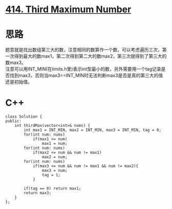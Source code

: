 # [414. Third Maximum Number](https://leetcode.com/problems/third-maximum-number/description/)
# 思路
题意就是找出数组第三大的数，注意相同的数算作一个数，可以考虑遍历三次，第一次得到最大的数max1，第二次得到第二大的数max2，第三次就得到了第三大的数max3。   
注意可以用INT_MIN(在limits.h里)表示int型最小的数，另外需要用一个tag记录是否找到max3，否则当max3==INT_MIN时无法判断max3是否是真的第三大的值还是初始值。
# C++
```
class Solution {
public:
    int thirdMax(vector<int>& nums) {
        int max1 = INT_MIN, max2 = INT_MIN, max3 = INT_MIN, tag = 0;
        for(int num: nums)
            if(max1 <= num)
                max1 = num;
        for(int num: nums)
            if(max2 <= num && num != max1)
                max2 = num;
        for(int num: nums)
            if(max3 <= num && num != max1 && num != max2){
                max3 = num; 
                tag = 1;
            }
                
        if(tag == 0) return max1;
        return max3;
    }
};
```
